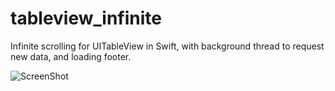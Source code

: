 tableview_infinite
==================

Infinite scrolling for UITableView in Swift, with background thread to request new data, and loading footer.

![ScreenShot](https://raw.github.com/i-schuetz/tableview_infinite/master/sc1.png)
